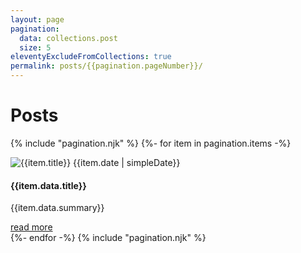 ```yaml
---
layout: page
pagination:
  data: collections.post
  size: 5
eleventyExcludeFromCollections: true
permalink: posts/{{pagination.pageNumber}}/
---
```


<h1 class="mb-3">Posts</h1>

{% include "pagination.njk" %}
{%- for item in pagination.items -%}
<article class="mb-5 position-relative">
  <div class="row">
    <div class="col-12 col-sm-4">
      <img class="w-100 rounded" src="{{item.data.thumbnail}}" alt="{{item.title}}">
      <time class="item-date small d-block text-muted mb-2" datetime="{{item.date }}">{{item.date | simpleDate}}</time>
    </div>
    <div class="col">
      <h4>{{item.data.title}}</h4>
      <p class="mb-0">{{item.data.summary}}</p>
    </div>
  </div>
  <div class="text-right">
    <a href="{{ item.url | url }}" class="btn btn-sm btn-outline-secondary stretched-link">read more</a>
  </div>
</article>
{%- endfor -%}
{% include "pagination.njk" %}